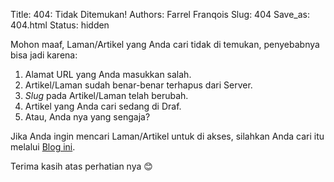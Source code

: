 Title: 404: Tidak Ditemukan!
Authors: Farrel Franqois
Slug: 404
Save_as: 404.html
Status: hidden

Mohon maaf, Laman/Artikel yang Anda cari tidak di temukan, penyebabnya bisa jadi karena:

1. Alamat URL yang Anda masukkan salah.
2. Artikel/Laman sudah benar-benar terhapus dari Server.
3. *Slug* pada Artikel/Laman telah berubah.
4. Artikel yang Anda cari sedang di Draf.
5. Atau, Anda nya yang sengaja?

Jika Anda ingin mencari Laman/Artikel untuk di akses, silahkan Anda cari itu melalui [Blog ini](https://farrel.franqois.id).

Terima kasih atas perhatian nya :blush: